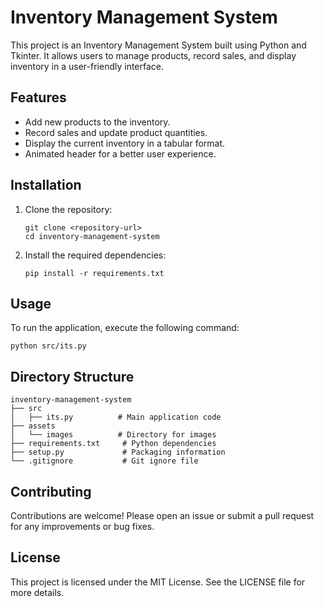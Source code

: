# Inventory Management System

This project is an Inventory Management System built using Python and Tkinter. It allows users to manage products, record sales, and display inventory in a user-friendly interface.

## Features

- Add new products to the inventory.
- Record sales and update product quantities.
- Display the current inventory in a tabular format.
- Animated header for a better user experience.

## Installation

1. Clone the repository:
   ```
   git clone <repository-url>
   cd inventory-management-system
   ```

2. Install the required dependencies:
   ```
   pip install -r requirements.txt
   ```

## Usage

To run the application, execute the following command:
```
python src/its.py
```

## Directory Structure

```
inventory-management-system
├── src
│   ├── its.py          # Main application code
├── assets
│   └── images          # Directory for images
├── requirements.txt     # Python dependencies
├── setup.py             # Packaging information
└── .gitignore           # Git ignore file
```

## Contributing

Contributions are welcome! Please open an issue or submit a pull request for any improvements or bug fixes.

## License

This project is licensed under the MIT License. See the LICENSE file for more details.
